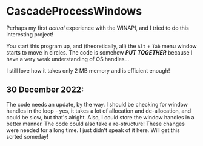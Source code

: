 # CascadeProcessWindows
Perhaps my first *actual* experience with the WINAPI, and I tried to do this interesting project!

You start this program up, and (theoretically, all) the `Alt` + `Tab` menu window starts to move in circles.
The code is somehow ***PUT TOGETHER*** because I have a very weak understanding of OS handles...

I still love how it takes only 2 MB memory and is efficient enough!

## 30 December 2022:
The code needs an update, by the way. I should be checking for window handles in the loop - yes, it takes a lot of allocation and de-allocation, and could be slow, but that's alright. Also, I could store the window handles in a better manner. The code could also take a re-structure!
These changes were needed for a long time. I just didn't speak of it here. Will get this sorted someday!  
